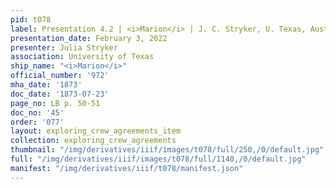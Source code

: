 ```yaml
---
pid: t078
label: Presentation 4.2 | <i>Marion</i> | J. C. Stryker, U. Texas, Austin | 46
presentation_date: February 3, 2022
presenter: Julia Stryker
association: University of Texas
ship_name: "<i>Marion</i>"
official_number: '972'
mha_date: '1873'
doc_date: '1873-07-23'
page_no: LB p. 50-51
doc_no: '45'
order: '077'
layout: exploring_crew_agreements_item
collection: exploring_crew_agreements
thumbnail: "/img/derivatives/iiif/images/t078/full/250,/0/default.jpg"
full: "/img/derivatives/iiif/images/t078/full/1140,/0/default.jpg"
manifest: "/img/derivatives/iiif/t078/manifest.json"
---
```

